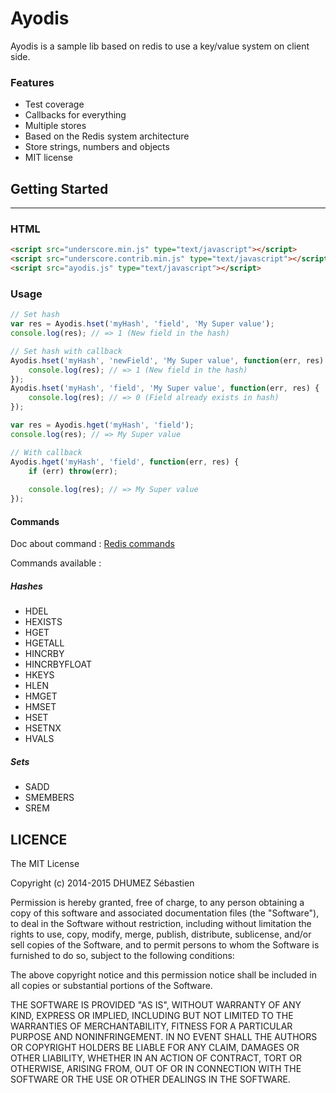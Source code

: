 # Ayodis

Ayodis is a sample lib based on redis to use a key/value system on client side.


### Features
    
- Test coverage
- Callbacks for everything
- Multiple stores
- Based on the Redis system architecture 
- Store strings, numbers and objects
- MIT license

## Getting Started

___________________________________________________________________________


### HTML

```html
<script src="underscore.min.js" type="text/javascript"></script>
<script src="underscore.contrib.min.js" type="text/javascript"></script>
<script src="ayodis.js" type="text/javascript"></script>
```


### Usage

```javascript
// Set hash
var res = Ayodis.hset('myHash', 'field', 'My Super value');
console.log(res); // => 1 (New field in the hash)

// Set hash with callback
Ayodis.hset('myHash', 'newField', 'My Super value', function(err, res) {
    console.log(res); // => 1 (New field in the hash)
});
Ayodis.hset('myHash', 'field', 'My Super value', function(err, res) {
    console.log(res); // => 0 (Field already exists in hash)
});

var res = Ayodis.hget('myHash', 'field');
console.log(res); // => My Super value

// With callback
Ayodis.hget('myHash', 'field', function(err, res) {
    if (err) throw(err);
    
    console.log(res); // => My Super value
});

```

#### Commands

Doc about command : [Redis commands](http://redis.io/commands)

Commands available : 


##### Hashes

- HDEL
- HEXISTS
- HGET
- HGETALL
- HINCRBY
- HINCRBYFLOAT
- HKEYS
- HLEN
- HMGET
- HMSET
- HSET
- HSETNX
- HVALS

##### Sets

- SADD
- SMEMBERS
- SREM

## LICENCE

The MIT License

Copyright (c) 2014-2015 DHUMEZ Sébastien

Permission is hereby granted, free of charge, to any person obtaining a copy of this software and associated documentation files (the "Software"), to deal in the Software without restriction, including without limitation the rights to use, copy, modify, merge, publish, distribute, sublicense, and/or sell copies of the Software, and to permit persons to whom the Software is furnished to do so, subject to the following conditions:

The above copyright notice and this permission notice shall be included in all copies or substantial portions of the Software.

THE SOFTWARE IS PROVIDED "AS IS", WITHOUT WARRANTY OF ANY KIND, EXPRESS OR IMPLIED, INCLUDING BUT NOT LIMITED TO THE WARRANTIES OF MERCHANTABILITY, FITNESS FOR A PARTICULAR PURPOSE AND NONINFRINGEMENT. IN NO EVENT SHALL THE AUTHORS OR COPYRIGHT HOLDERS BE LIABLE FOR ANY CLAIM, DAMAGES OR OTHER LIABILITY, WHETHER IN AN ACTION OF CONTRACT, TORT OR OTHERWISE, ARISING FROM, OUT OF OR IN CONNECTION WITH THE SOFTWARE OR THE USE OR OTHER DEALINGS IN THE SOFTWARE.